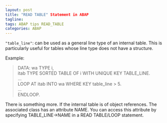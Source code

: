 ```yaml
---
layout: post
title: "READ TABLE" Statement in ABAP
tagline: 
tags: ABAP tips READ_TABLE
categories: ABAP
---
```



`"table_line"`: can be used as a general line type of an internal table. This is particularly useful for tables whose line type does not have a structure.

Example:

> DATA: wa   TYPE i,   
>      itab TYPE SORTED TABLE OF i WITH UNIQUE KEY TABLE_LINE.   
>...   
>LOOP AT itab INTO wa WHERE KEY table_line > 5.   
>  ...   
>ENDLOOP.   

There is something more. If the internal table is of object references. The associated class has an attribute NAME. You can access this attribute by specifying TABLE_LINE->NAME in a READ TABLE/LOOP statement.


